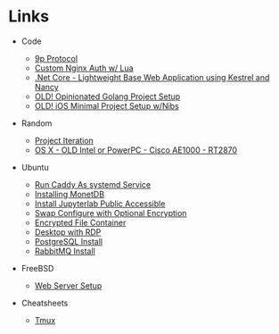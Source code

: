 Links
================================================

- Code

	* [9p Protocol](/old/items/9p_protocol)
	* [Custom Nginx Auth w/ Lua](/old/items/auth_nginx_with_lua_and_cookies)
	* [.Net Core - Lightweight Base Web Application using Kestrel and Nancy](DotNet%20-%20Base%20Web%20Application.md)
	* [OLD! Opinionated Golang Project Setup](/old/items/golang_project_setup)
	* [OLD! iOS Minimal Project Setup w/Nibs](/old/items/iosminimalsetupdev)
    
- Random

	* [Project Iteration](/old/items/pant-wikileak)
	* [OS X - OLD Intel or PowerPC - Cisco AE1000 - RT2870](OSX%20-%20OLD%20Intel%20or%20PowerPC%20-%20Cisco%20AE1000%20-%20RT2870.md)

- Ubuntu

	* [Run Caddy As systemd Service](Ubuntu%20-%20Caddy%20As%20systemd%20Service.md)
	* [Installing MonetDB](Ubuntu%20-%20Installing%20MonetDB.md)
	* [Install Jupyterlab Public Accessible](Ubuntu%20-%20Install%20Jupyterlab%20Public%20Accessible.md)
	* [Swap Configure with Optional Encryption](Ubuntu%20-%20Swap%20Configure%20with%20Optional%20Encryption.md)
	* [Encrypted File Container](Ubuntu%20-%20Encrypted%20File%20Container.md)
	* [Desktop with RDP](Ubuntu%20-%20Desktop%20with%20RDP.md)
	* [PostgreSQL Install](Ubuntu%20-%20PostgreSQL%20Install.md)
	* [RabbitMQ Install](Ubuntu%20-%20RabbitMQ%20Install.md)

- FreeBSD

	* [Web Server Setup](Freebsd%20-%20Web%20Server%20Setup.md)
	
- Cheatsheets

	* [Tmux](/Tmux%20-%20Cheatsheet.md)
